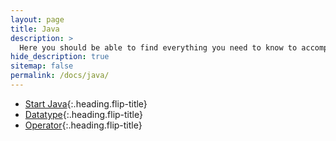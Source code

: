 ```yaml
---
layout: page
title: Java
description: >
  Here you should be able to find everything you need to know to accomplish the most common tasks when blogging with Hydejack.
hide_description: true
sitemap: false
permalink: /docs/java/
---
```


* [Start Java]{:.heading.flip-title}
* [Datatype]{:.heading.flip-title}
* [Operator]{:.heading.flip-title}

[Start Java]: start_java.md
[Datatype]: datatype.md
[Operator]: operator.md
